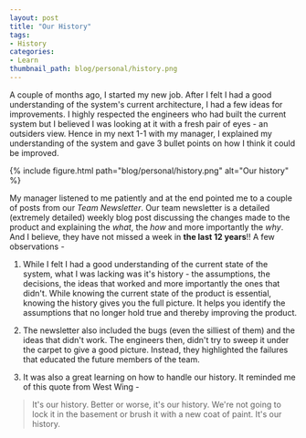 ```yaml
---
layout: post
title: "Our History"
tags:
- History
categories:
- Learn
thumbnail_path: blog/personal/history.png
---
```


A couple of months ago, I started my new job. After I felt I had a good understanding of the system's current architecture, I had a few ideas for improvements. I highly respected the engineers who had built the current system but I believed I was looking at it with a fresh pair of eyes - an outsiders view. Hence in my next 1-1 with my manager, I explained my understanding of the system and gave 3 bullet points on how I think it could be improved.

{% include figure.html path="blog/personal/history.png" alt="Our history" %}

My manager listened to me patiently and at the end pointed me to a couple of posts from our *Team Newsletter*. Our team newsletter is a detailed (extremely detailed) weekly blog post discussing the changes made to the product and explaining the *what*, the *how* and more importantly the *why*. And I believe, they have not missed a week in **the last 12 years**!! A few observations - 

1. While I felt I had a good understanding of the current state of the system, what I was lacking was it's history - the assumptions, the decisions, the ideas that worked and more importantly the ones that didn't. While knowing the current state of the product is essential, knowing the history gives you the full picture. It helps you identify the assumptions that no longer hold true and thereby improving the product.

2. The newsletter also included the bugs (even the silliest of them) and the ideas that didn't work. The engineers then, didn't try to sweep it under the carpet to give a good picture. Instead, they highlighted the failures that educated the future members of the team.

3. It was also a great learning on how to handle our history. It reminded me of this quote from West Wing - 

> It's our history. Better or worse, it's our history. We're not going to lock it in the basement or brush it with a new coat of paint. It's our history.